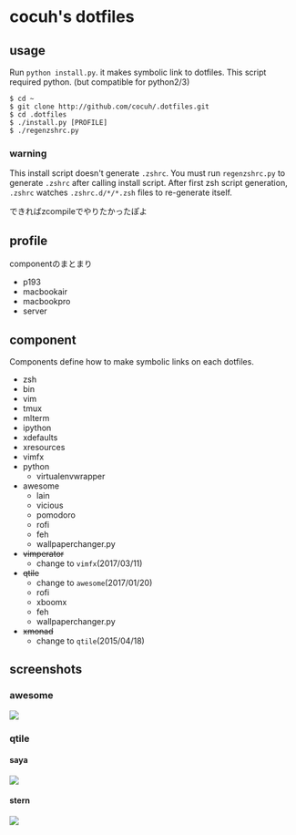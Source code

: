 cocuh's dotfiles
==============

usage
-----

Run `python install.py`. it makes symbolic link to dotfiles.
This script required python. (but compatible for python2/3)

```
$ cd ~
$ git clone http://github.com/cocuh/.dotfiles.git
$ cd .dotfiles
$ ./install.py [PROFILE]
$ ./regenzshrc.py
```

### warning
This install script doesn't generate `.zshrc`.
You must run `regenzshrc.py` to generate `.zshrc` after calling install script.
After first zsh script generation, `.zshrc` watches `.zshrc.d/*/*.zsh` files to re-generate itself.

できればzcompileでやりたかったぽよ

profile
--------

componentのまとまり

* p193
* macbookair
* macbookpro
* server


component
-------
Components define how to make symbolic links on each dotfiles.

* zsh
* bin
* vim
* tmux
* mlterm
* ipython
* xdefaults
* xresources
* vimfx
* python
  * virtualenvwrapper
* awesome
  * lain
  * vicious
  * pomodoro
  * rofi
  * feh
  * wallpaperchanger.py
* ~~vimperator~~
  * change to `vimfx`(2017/03/11)
* ~~qtile~~
  * change to `awesome`(2017/01/20)
  * rofi
  * xboomx
  * feh
  * wallpaperchanger.py
* ~~xmonad~~
  * change to `qtile`(2015/04/18)

screenshots
-----------

### awesome
![](https://raw.github.com/wiki/cocuh/.dotfiles/screenshots/awesome.jpg)

### qtile
#### saya
![](https://raw.github.com/wiki/cocuh/.dotfiles/screenshots/qtile-saya.jpg)

#### stern
![](https://raw.github.com/wiki/cocuh/.dotfiles/screenshots/qtile-stern.jpg)
